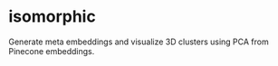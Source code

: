 # isomorphic
Generate meta embeddings and visualize 3D clusters using PCA from Pinecone embeddings.
